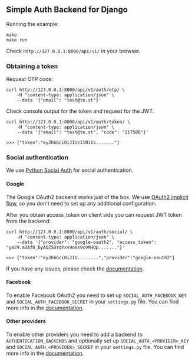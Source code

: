 ## Simple Auth Backend for Django

Running the example:

```
make
make run
```

Check `http://127.0.0.1:8000/api/v1/` in your browser.

### Obtaining a token

Request OTP code:

```
curl http://127.0.0.1:8000/api/v1/auth/otp/ \
    -H "content-type: application/json" \
    --data '{"email": "test@te.st"}'
```

Check console output for the token and request for the JWT.

```
curl http://127.0.0.1:8000/api/v1/auth/token/ \
    -H "content-type: application/json" \
    --data '{"email": "test@te.st", "code": "217508"}'

>>> {"token":"eyJhbGciOiJIUzI1NiIs......."}
```


### Social authentication

We use [Python Social Auth](https://python-social-auth.readthedocs.io/en/latest/) for social authentication.

#### Google

The Google OAuth2 backend works just of the box. We use [OAuth2 implicit flow](https://oauth.net/2/grant-types/implicit/), so you don't need to set up any additional configuration.

After you obtain access_token on client side you can request JWT token from the backend:

```
curl http://127.0.0.1:8000/api/v1/auth/social/ \
    -H "content-type: application/json" \
    --data '{"provider": "google-oauth2", "access_token": "ya29.a0AfB_byAQZ5DYqYxv9o8s9c9MHQp......."}'

>>> {"token":"eyJhbGciOiJIU........","provider":"google-oauth2"}
```

If you have any issues, please check the [documentation](https://python-social-auth.readthedocs.io/en/latest/backends/google.html#google-oauth2).


#### Facebook


To enable Facebook OAuth2 you need to set up `SOCIAL_AUTH_FACEBOOK_KEY` and `SOCIAL_AUTH_FACEBOOK_SECRET` in your `settings.py` file. You can find more info in the [documentation](https://python-social-auth.readthedocs.io/en/latest/backends/facebook.html#oauth2).


#### Other providers

To enable other providers you need to add a backend to `AUTHENTICATION_BACKENDS` and optionally set up `SOCIAL_AUTH_<PROVIDER>_KEY` and `SOCIAL_AUTH_<PROVIDER>_SECRET` in your `settings.py` file. You can find more info in the [documentation](https://python-social-auth.readthedocs.io/en/latest/backends/index.html).
